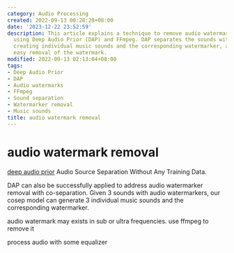 ```yaml
---
category: Audio Processing
created: 2022-09-13 00:28:28+08:00
date: '2023-12-22 23:52:59'
description: This article explains a technique to remove audio watermarks from recordings
  using Deep Audio Prior (DAP) and FFmpeg. DAP separates the sounds with watermarkers,
  creating individual music sounds and the corresponding watermarker, allowing for
  easy removal of the watermark.
modified: 2022-09-13 02:13:04+08:00
tags:
- Deep Audio Prior
- DAP
- Audio watermarks
- FFmpeg
- Sound separation
- Watermarker removal
- Music sounds
title: audio watermark removal
---
```


# audio watermark removal

[deep audio prior](https://github.com/adobe/Deep-Audio-Prior)
Audio Source Separation Without Any Training Data.

DAP can also be successfully applied to address audio watermarker removal with co-separation. Given 3 sounds with audio watermarkers, our cosep model can generate 3 individual music sounds and the corresponding watermarker.

audio watermark may exists in sub or ultra frequencies. use ffmpeg to remove it

process audio with some equalizer
